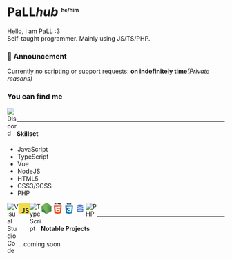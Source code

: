 # PaLL*hub* <sup style="font-size: 12px">he/him</sup>

Hello, i am PaLL :3<br>
Self-taught programmer. Mainly using JS/TS/PHP.

### 📢 Announcement
Currently no scripting or support requests: <b>on indefinitely time</b><i>(Private reasons)</i>
<br>

### You can find me
[<img align="left" title="PaLLdev" alt="Discord" width="22px" src="https://cdn.jsdelivr.net/npm/simple-icons@v3/icons/discord.svg" />](#)

<br>

---

#### **Skillset**
* JavaScript
* TypeScript
* Vue
* NodeJS
* HTML5
* CSS3/SCSS
* PHP

<img align="left" alt="Visual Studio Code" width="26px" src="https://upload.wikimedia.org/wikipedia/commons/9/9a/Visual_Studio_Code_1.35_icon.svg" />
<img align="left" alt="JavaScript" width="26px" src="https://raw.githubusercontent.com/github/explore/80688e429a7d4ef2fca1e82350fe8e3517d3494d/topics/javascript/javascript.png" />
<img align="left" alt="TypeScript" width="26px" src="https://upload.wikimedia.org/wikipedia/commons/4/4c/Typescript_logo_2020.svg" />
<img align="left" alt="Node.js" width="26px" src="https://raw.githubusercontent.com/github/explore/80688e429a7d4ef2fca1e82350fe8e3517d3494d/topics/nodejs/nodejs.png" />
<img align="left" alt="HTML5" width="26px" src="https://raw.githubusercontent.com/github/explore/80688e429a7d4ef2fca1e82350fe8e3517d3494d/topics/html/html.png" />
<img align="left" alt="CSS3" width="26px" src="https://raw.githubusercontent.com/github/explore/80688e429a7d4ef2fca1e82350fe8e3517d3494d/topics/css/css.png" />
<img align="left" alt="SQL" width="26px" src="https://raw.githubusercontent.com/github/explore/80688e429a7d4ef2fca1e82350fe8e3517d3494d/topics/sql/sql.png" />
<img align="left" alt="PHP" width="26px" src="https://upload.wikimedia.org/wikipedia/commons/2/27/PHP-logo.svg" />


<br>

---
#### **Notable Projects**
...coming soon
